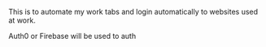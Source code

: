 This is to automate my work tabs and login automatically to websites used at work.

Auth0 or Firebase will be used to auth

